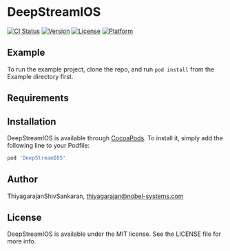 # DeepStreamIOS

[![CI Status](https://img.shields.io/travis/ThiyagarajanShivSankaran/DeepStreamIOS.svg?style=flat)](https://travis-ci.org/ThiyagarajanShivSankaran/DeepStreamIOS)
[![Version](https://img.shields.io/cocoapods/v/DeepStreamIOS.svg?style=flat)](https://cocoapods.org/pods/DeepStreamIOS)
[![License](https://img.shields.io/cocoapods/l/DeepStreamIOS.svg?style=flat)](https://cocoapods.org/pods/DeepStreamIOS)
[![Platform](https://img.shields.io/cocoapods/p/DeepStreamIOS.svg?style=flat)](https://cocoapods.org/pods/DeepStreamIOS)

## Example

To run the example project, clone the repo, and run `pod install` from the Example directory first.

## Requirements

## Installation

DeepStreamIOS is available through [CocoaPods](https://cocoapods.org). To install
it, simply add the following line to your Podfile:

```ruby
pod 'DeepStreamIOS'
```

## Author

ThiyagarajanShivSankaran, thiyagarajan@nobel-systems.com

## License

DeepStreamIOS is available under the MIT license. See the LICENSE file for more info.
